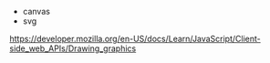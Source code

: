 * canvas
* svg

https://developer.mozilla.org/en-US/docs/Learn/JavaScript/Client-side_web_APIs/Drawing_graphics